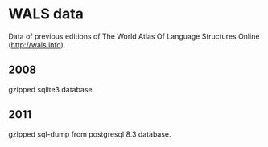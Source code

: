 WALS data
=========

Data of previous editions of
The World Atlas Of Language Structures Online (http://wals.info).

2008
----

gzipped sqlite3 database.


2011
----

gzipped sql-dump from postgresql 8.3 database.

